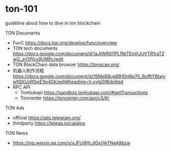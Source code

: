 # ton-101
guideline about how to dive in ton blockchain

TON Documents
- FunC https://docs.ton.org/develop/func/overview
- TON tech documents https://docs.google.com/document/d/1aJtWRSI1PL1NtTEnViJUVTR1raTZwG_zrOPIcv9UMPc/edit
- TON BlockChain data browser https://tonscan.org/
- 机器人制作流程 https://docs.google.com/document/d/1SMeBBug6B10nNo70_BofftYBtwywfQXUzRSwE1lo4Gk/edit#heading=h.vylg296do6ed
- RPC API
  - Tonhubapi https://sandbox.tonhubapi.com/#getTransactions
  - Toncenter https://toncenter.com/api/v3/#/

TON Ads
- official https://ads.telegram.org/
- thirdparty https://telega.io/catalog

TON News
- https://mp.weixin.qq.com/s/xJFUWfcJlGxVlkTNeA9bzw